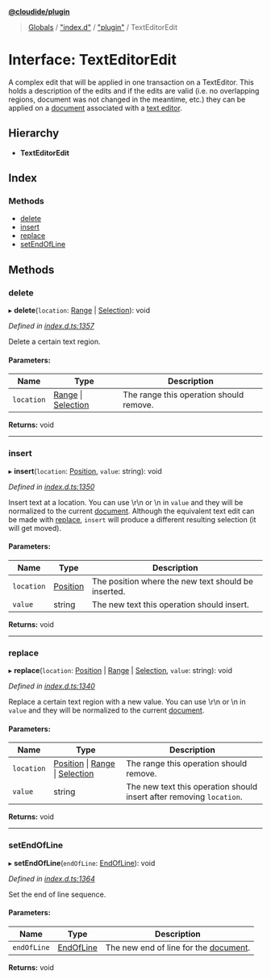 **[@cloudide/plugin](../README.md)**

> [Globals](../README.md) / ["index.d"](../modules/_index_d_.md) / ["plugin"](../modules/_index_d_._plugin_.md) / TextEditorEdit

# Interface: TextEditorEdit

A complex edit that will be applied in one transaction on a TextEditor.
This holds a description of the edits and if the edits are valid (i.e. no overlapping regions, document was not changed in the meantime, etc.)
they can be applied on a [document](#TextDocument) associated with a [text editor](#TextEditor).

## Hierarchy

* **TextEditorEdit**

## Index

### Methods

* [delete](_index_d_._plugin_.texteditoredit.md#delete)
* [insert](_index_d_._plugin_.texteditoredit.md#insert)
* [replace](_index_d_._plugin_.texteditoredit.md#replace)
* [setEndOfLine](_index_d_._plugin_.texteditoredit.md#setendofline)

## Methods

### delete

▸ **delete**(`location`: [Range](../classes/_index_d_._plugin_.range.md) \| [Selection](../classes/_index_d_._plugin_.selection.md)): void

*Defined in [index.d.ts:1357](https://github.com/shuyaqian/cloudide-plugin-api/blob/6d83fa1/index.d.ts#L1357)*

Delete a certain text region.

#### Parameters:

Name | Type | Description |
------ | ------ | ------ |
`location` | [Range](../classes/_index_d_._plugin_.range.md) \| [Selection](../classes/_index_d_._plugin_.selection.md) | The range this operation should remove.  |

**Returns:** void

___

### insert

▸ **insert**(`location`: [Position](../classes/_index_d_._plugin_.position.md), `value`: string): void

*Defined in [index.d.ts:1350](https://github.com/shuyaqian/cloudide-plugin-api/blob/6d83fa1/index.d.ts#L1350)*

Insert text at a location.
You can use \r\n or \n in `value` and they will be normalized to the current [document](#TextDocument).
Although the equivalent text edit can be made with [replace](#TextEditorEdit.replace), `insert` will produce a different resulting selection (it will get moved).

#### Parameters:

Name | Type | Description |
------ | ------ | ------ |
`location` | [Position](../classes/_index_d_._plugin_.position.md) | The position where the new text should be inserted. |
`value` | string | The new text this operation should insert.  |

**Returns:** void

___

### replace

▸ **replace**(`location`: [Position](../classes/_index_d_._plugin_.position.md) \| [Range](../classes/_index_d_._plugin_.range.md) \| [Selection](../classes/_index_d_._plugin_.selection.md), `value`: string): void

*Defined in [index.d.ts:1340](https://github.com/shuyaqian/cloudide-plugin-api/blob/6d83fa1/index.d.ts#L1340)*

Replace a certain text region with a new value.
You can use \r\n or \n in `value` and they will be normalized to the current [document](#TextDocument).

#### Parameters:

Name | Type | Description |
------ | ------ | ------ |
`location` | [Position](../classes/_index_d_._plugin_.position.md) \| [Range](../classes/_index_d_._plugin_.range.md) \| [Selection](../classes/_index_d_._plugin_.selection.md) | The range this operation should remove. |
`value` | string | The new text this operation should insert after removing `location`.  |

**Returns:** void

___

### setEndOfLine

▸ **setEndOfLine**(`endOfLine`: [EndOfLine](../enums/_index_d_._plugin_.endofline.md)): void

*Defined in [index.d.ts:1364](https://github.com/shuyaqian/cloudide-plugin-api/blob/6d83fa1/index.d.ts#L1364)*

Set the end of line sequence.

#### Parameters:

Name | Type | Description |
------ | ------ | ------ |
`endOfLine` | [EndOfLine](../enums/_index_d_._plugin_.endofline.md) | The new end of line for the [document](#TextDocument).  |

**Returns:** void
